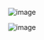 
![image](https://user-images.githubusercontent.com/39937850/179619861-5d1f9074-46c7-4866-96bb-9129f3e5ff89.png)

![image](https://user-images.githubusercontent.com/39937850/178195684-2100e4a1-ceeb-472c-bcf5-c085e1dba9ab.png)
